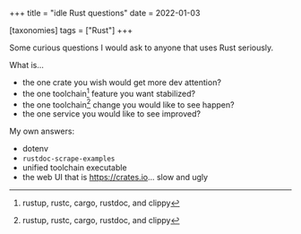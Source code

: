 +++
title = "idle Rust questions"
date = 2022-01-03

[taxonomies]
tags = ["Rust"]
+++

Some curious questions I would ask to anyone that uses Rust seriously.

What is...

- the one crate you wish would get more dev attention?
- the one toolchain[^1] feature you want stabilized?
- the one toolchain[^1] change you would like to see happen?
- the one service you would like to see improved?

My own answers:

- dotenv
- `rustdoc-scrape-examples`
- unified toolchain executable
- the web UI that is <https://crates.io>... slow and ugly

[^1]: rustup, rustc, cargo, rustdoc, and clippy
